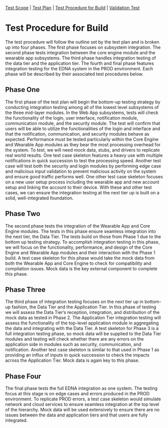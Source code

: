 [Test Scope](index.md) | [Test Plan](test_plan.md) | [Test Procedure for Build](test_procedure.md) | [Validation Test](validation_test.md)

# Test Procedure for Build

The test procedure will follow the outline set by the test plan and is broken up into four phases. The first phase focuses on subsystem integration. The second phase tests integration between the core engine module and the wearable app subsystems. The third phase handles integration testing of the data tier and the application tier. The fourth and final phase features integration testing for the EDNA system in the PROD environment. Each phase will be described by their associated test procedures below.

## Phase One

The first phase of the test plan will begin the bottom-up testing strategy by conducting integration testing among all of the lowest level subsystems of the three mid-layer modules. In the Web App subsystems, tests will check the functionality of the login, user interface, notification module, communication module, and the security module. The test will confirm that users will be able to utilize the functionalities of the login and interface and that the notification, communication, and security modules behave as expected. Performance must be tested particularly within the Core Engine and Wearable App modules as they bear the most processing overhead for the system. To test, we will need mock data, stubs, and drivers to replicate real world results. One test case skeleton features a heavy use with multiple notifications in quick succession to test the processing speed. Another test case will test both the security and login modules by performing edge case and malicious input validation to prevent malicious activity on the system and ensure good traffic performs well. One other test case skeleton focuses on a new user setup process including the wearable app and new account setup and linking the account to their device. With these and other test cases, we can ensure the integration testing at the next tier up is built on a solid, well-integrated foundation.

## Phase Two

The second phase tests the integration of the Wearable App and Core Engine modules. The tests in this phase ensure seamless integration into the next tier, the Data Tier. The tests build on those from Phase 1 due to the bottom up testing strategy. To accomplish integration testing in this phase, we will focus on the functionality, performance, and design of the Core Engine and Wearable App modules and their interaction with the Phase 1 build. A test case skeleton for this phase would take the mock data from both the Wearable App and Core Engine to check for compatibility and compilation issues. Mock data is the key external component to complete this phase.

## Phase Three

The third phase of integration testing focuses on the next tier up in bottom-up fashion, the Data Tier and the Application Tier. In this phase of testing we will assess the Data Tier’s reception, integration, and distribution of the mock data as tested in Phase 2. The Application Tier integration testing will assess the functionality of the top-level application module in aggregating the data and integrating with the Data Tier. A test skeleton for Phase 3 is a full integration testing phase, so mock data will be supplied to the Data Tier modules and testing will check whether there are any errors on the application side in modules such as security, communication, and notification. Another test case skeleton is similar to that used in Phase 1 as providing an influx of inputs in quick succession to check the impacts across the Application Tier. Mock data is again key to this phase.

## Phase Four

The final phase tests the full EDNA integration as one system. The testing focus at this stage is on edge cases and errors produced in the PROD environment. To replicate PROD errors, a test case skeleton would simulate network and cloud services to ensure seamless integration at the top level of the hierarchy. Mock data will be used extensively to ensure there are no issues between the data and application tiers and that users are fully integrated.
